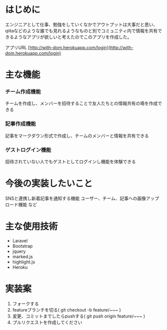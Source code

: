 # はじめに
エンジニアとして仕事、勉強をしていくなかでアウトプットは大事だと思い、qiitaなどのような誰でも見れるようなものと別でコミュニティ内で情報を共有できるようなアプリが欲しいと考えたのでこのアプリを作成した。

アプリURL
[http://with-dom.herokuapp.com/login](http://with-dom.herokuapp.com/login)
# 主な機能
### チーム作成機能
チームを作成し、メンバーを招待することで友人たちとの情報共有の場を作成できる
### 記事作成機能
記事をマークダウン形式で作成し、チームのメンバーと情報を共有できる
### ゲストログイン機能
招待されていない人でもゲストとしてログインし機能を体験できる
# 今後の実装したいこと
SNSと連携し新着記事を通知する機能
ユーザー、チーム、記事への画像アップロード機能
など
# 主な使用技術
- Laravel
- Bootstrap
- jquery
- marked.js
- highlight.js
- Heroku

# 実装案
1. フォークする
2. featureブランチを切る( git checkout -b feature/~~~ )
3. 変更、コミットまでしたらpushする( git push origin feature/~~~ )
4. プルリクエストを作成してください
